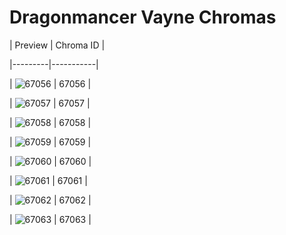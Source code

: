 # Dragonmancer Vayne Chromas


| Preview | Chroma ID |

|---------|-----------|

| ![67056](https://raw.communitydragon.org/latest/plugins/rcp-be-lol-game-data/global/default/v1/champion-chroma-images/67/67056.png) | 67056 |

| ![67057](https://raw.communitydragon.org/latest/plugins/rcp-be-lol-game-data/global/default/v1/champion-chroma-images/67/67057.png) | 67057 |

| ![67058](https://raw.communitydragon.org/latest/plugins/rcp-be-lol-game-data/global/default/v1/champion-chroma-images/67/67058.png) | 67058 |

| ![67059](https://raw.communitydragon.org/latest/plugins/rcp-be-lol-game-data/global/default/v1/champion-chroma-images/67/67059.png) | 67059 |

| ![67060](https://raw.communitydragon.org/latest/plugins/rcp-be-lol-game-data/global/default/v1/champion-chroma-images/67/67060.png) | 67060 |

| ![67061](https://raw.communitydragon.org/latest/plugins/rcp-be-lol-game-data/global/default/v1/champion-chroma-images/67/67061.png) | 67061 |

| ![67062](https://raw.communitydragon.org/latest/plugins/rcp-be-lol-game-data/global/default/v1/champion-chroma-images/67/67062.png) | 67062 |

| ![67063](https://raw.communitydragon.org/latest/plugins/rcp-be-lol-game-data/global/default/v1/champion-chroma-images/67/67063.png) | 67063 |